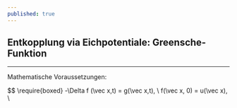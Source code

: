 ```yaml
---
published: true
---
```

## Entkopplung via Eichpotentiale: Greensche-Funktion
---
Mathematische Voraussetzungen:

$$ \require{boxed} -\Delta f (\vec x,t) = g(\vec x,t), \ f(\vec x, 0) = u(\vec x), \
